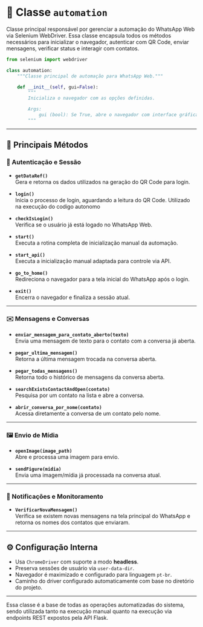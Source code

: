 
# 🧠 Classe `automation`

Classe principal responsável por gerenciar a automação do WhatsApp Web via Selenium WebDriver. Essa classe encapsula todos os métodos necessários para inicializar o navegador, autenticar com QR Code, enviar mensagens, verificar status e interagir com contatos.

```python
from selenium import webdriver

class automation:
    """Classe principal de automação para WhatsApp Web."""

    def __init__(self, gui=False):
        """
        Inicializa o navegador com as opções definidas.

        Args:
            gui (bool): Se True, abre o navegador com interface gráfica. Caso contrário, roda em modo headless.
        """
```

---

## 🔧 Principais Métodos

### 🔑 Autenticação e Sessão

- **`getDataRef()`**  
  Gera e retorna os dados utilizados na geração do QR Code para login.

- **`login()`**  
  Inicia o processo de login, aguardando a leitura do QR Code. Utilizado na execução do codigo autonomo

- **`checkIsLogin()`**  
  Verifica se o usuário já está logado no WhatsApp Web.

- **`start()`**  
  Executa a rotina completa de inicialização manual da automação.

- **`start_api()`**  
  Executa a inicialização manual adaptada para controle via API.

- **`go_to_home()`**  
  Redireciona o navegador para a tela inicial do WhatsApp após o login.

- **`exit()`**  
  Encerra o navegador e finaliza a sessão atual.

---

### ✉️ Mensagens e Conversas

- **`enviar_mensagem_para_contato_aberto(texto)`**  
  Envia uma mensagem de texto para o contato com a conversa já aberta.

- **`pegar_ultima_mensagem()`**  
  Retorna a última mensagem trocada na conversa aberta.

- **`pegar_todas_mensagens()`**  
  Retorna todo o histórico de mensagens da conversa aberta.

- **`searchExistsContactAndOpen(contato)`**  
  Pesquisa por um contato na lista e abre a conversa.

- **`abrir_conversa_por_nome(contato)`**  
  Acessa diretamente a conversa de um contato pelo nome.

---

### 🖼️ Envio de Mídia

- **`openImage(image_path)`**  
  Abre e processa uma imagem para envio.

- **`sendFigure(midia)`**  
  Envia uma imagem/mídia já processada na conversa atual.

---

### 🔔 Notificações e Monitoramento

- **`VerificarNovaMensagem()`**  
  Verifica se existem novas mensagens na tela principal do WhatsApp e retorna os nomes dos contatos que enviaram.

---

## ⚙️ Configuração Interna

- Usa `ChromeDriver` com suporte a modo **headless**.
- Preserva sessões de usuário via `user-data-dir`.
- Navegador é maximizado e configurado para linguagem `pt-br`.
- Caminho do driver configurado automaticamente com base no diretório do projeto.

---

Essa classe é a base de todas as operações automatizadas do sistema, sendo utilizada tanto na execução manual quanto na execução via endpoints REST expostos pela API Flask.
